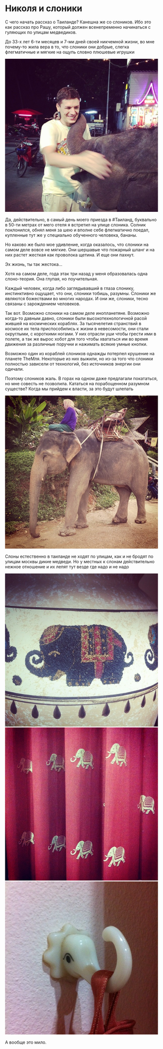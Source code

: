 # Николя и слоники

С чего начать рассказ о Таиланде? Канешна же со слоников. Ибо это как рассказ про Рашу, который должен всенепременно начинаться с гуляющих по улицам медведиков.

До 33-х лет 6-ти месяцев и 7-ми дней своей никчемной жизни, во мне почему-то жила вера в то, что слоники они добрые, слегка флегматичные и мягкие на ощупь словно плюшевые игрушки

![](/images/2012/04/0-e8JB.jpg)

Да, действительно, в самый день моего приезда в #Таиланд, буквально в 50-ти метрах от мего отеля я встретил на улице слоника. Солник поклонился, обнял меня за шею и вполне себе флегматично поедал, купленные тут же у специально обученного человека, бананы.

Но каково же было мое удивление, когда оказалось, что слоники на самом деле вовсе не мягкие. Они шершавые что пожарный шланг и на них растет жесткая как проволока щетина. И еще они пахнут.

Эх жизнь, ты так жестока...

Хотя на самом деле, года этак три назад у меня образовалась одна слоно-теория. Она глупая, но поучительная.

Каждый человек, когда либо заглядывавший в глаза слонику, инстинктивно ощущает, что они, слоники тобишь, разумны. Слоники же являются божествами во многих народах. И они же, слоники, тесно связаны с зарождением человеков.

Так вот. Возможно слоники на самом деле инопланетяне. Возможно когда-то давным давно, слоники были высокотехнологичной расой жившей на космических кораблях. За тысячелетия странствий в космосе их тела приспособились к жизни в невесомости, они стали округлыми, с короткими ногами. У них отрасли уши чтобы грести ими в полете, а так же вырос хобот для того чтобы хвататься им во время движения за различные поручни и нажимать всякие умные кнопки.

Возможно один из кораблей слоников однажды потерпел крушение на планете TheМля. Некоторые из них выжили, но из-за того что слоники полностью зависели от технологий, без источников энергии они одичали.

Поэтому слоников жаль. В горах на одном даже предлагали покататься, но мне совесть не позволила. Кататься на порабощенном разумном существе? Когда мы прийдем к власти, за это будут шлепать

![](/images/2012/04/4-t17R.jpg)

Слоны естественно в таиланде не ходят по улицам, как и не бродят по улицам москвы дикие медведи. Но у местных к слонам действительно нежное отношение и их лепят тут везде где надо и не надо

![рисунок на ночной лампе](/images/2012/04/3-uOc3.jpg)
![вышивка на шторах](/images/2012/04/2-Tij7.jpg)
![крючок для всяких штук](/images/2012/04/1-1TVH.jpg)

А вообще это мило.